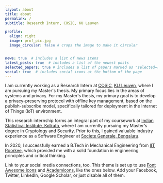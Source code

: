 ```yaml
---
layout: about
title: about
permalink: /
subtitle: Research Intern, COSIC, KU Leuven

profile:
  align: right
  image: prof_pic.jpg
  image_circular: false # crops the image to make it circular


news: true  # includes a list of news items
latest_posts: true  # includes a list of the newest posts
selected_papers: true # includes a list of papers marked as "selected={true}"
social: true  # includes social icons at the bottom of the page
---
```


I am currently working as a Research Intern at [COSIC](https://www.esat.kuleuven.be/cosic/), [KU Leuven](https://www.kuleuven.be/kuleuven), where I am pursuing my Master's thesis. My primary focus lies in the areas of systems and privacy. For my Master's thesis, my primary goal is to develop a privacy-preserving protocol with offline key management, based on the publish-subscribe model, specifically tailored for deployment in the Internet of Things (IoT) environment. 

This research internship forms an integral part of my coursework at [Indian Statistical Institute, Kolkata](https://www.isical.ac.in/), where I am currently pursuing my Master's degree in Cryptology and Security. Prior to this, I gained valuable industry experience as a Software Engineer at [Societe Generale, Bengaluru](https://globalsolutioncenter.societegenerale.in/en/). 

In 2020, I successfully earned a B.Tech in Mechanical Engineering from [IIT Roorkee](https://www.iitr.ac.in/), which provided me with a solid foundation in engineering principles and critical thinking. 

Link to your social media connections, too. This theme is set up to use [Font Awesome icons](http://fortawesome.github.io/Font-Awesome/) and [Academicons](https://jpswalsh.github.io/academicons/), like the ones below. Add your Facebook, Twitter, LinkedIn, Google Scholar, or just disable all of them.
